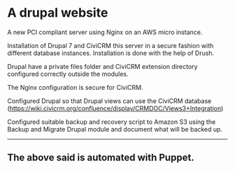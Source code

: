 # A drupal website

A new PCI compliant server using Nginx on an AWS micro instance.

Installation of Drupal 7 and CiviCRM this server in a secure fashion with different database instances. Installation is done with the help of Drush.

Drupal have a private files folder and CiviCRM extension directory configured correctly outside the modules.

The Nginx configuration is secure for CiviCRM.

Configured Drupal so that Drupal views can use the CiviCRM database (https://wiki.civicrm.org/confluence/display/CRMDOC/Views3+Integration)

Configured suitable backup and recovery script to Amazon S3 using the Backup and Migrate Drupal module and document what will be backed up.

--------------------
The above said is automated with Puppet.
--------------------
